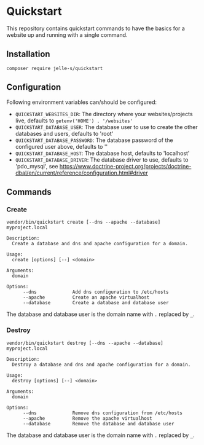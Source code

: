 # Quickstart

This repository contains quickstart commands to have the basics for a website up
and running with a single command.

## Installation

```
composer require jelle-s/quickstart
```

## Configuration

Following environment variables can/should be configured:

- `QUICKSTART_WEBSITES_DIR`: The directory where your websites/projects live,
defaults to `getenv('HOME') . '/websites'`
- `QUICKSTART_DATABASE_USER`: The database user to use to create the other
databases and users, defaults to 'root'
- `QUICKSTART_DATABASE_PASSWORD`: The database password of the configured user
above, defaults to ''
- `QUICKSTART_DATABASE_HOST`: The database host, defaults to 'localhost'
- `QUICKSTART_DATABASE_DRIVER`: The database driver to use, defaults to
'pdo_mysql', see
https://www.doctrine-project.org/projects/doctrine-dbal/en/current/reference/configuration.html#driver

## Commands

### Create

```
vendor/bin/quickstart create [--dns --apache --database] myproject.local
```

```
Description:
  Create a database and dns and apache configuration for a domain.

Usage:
  create [options] [--] <domain>

Arguments:
  domain

Options:
      --dns             Add dns configuration to /etc/hosts
      --apache          Create an apache virtualhost
      --database        Create a database and database user
```

The database and database user is the domain name with `.` replaced by `_`.

### Destroy

```
vendor/bin/quickstart destroy [--dns --apache --database] myproject.local
```

```
Description:
  Destroy a database and dns and apache configuration for a domain.

Usage:
  destroy [options] [--] <domain>

Arguments:
  domain

Options:
      --dns             Remove dns configuration from /etc/hosts
      --apache          Remove the apache virtualhost
      --database        Remove the database and database user
```

The database and database user is the domain name with `.` replaced by `_`.
